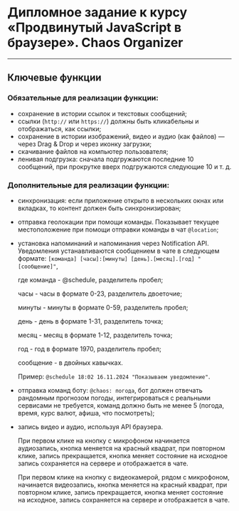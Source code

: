# Дипломное задание к курсу «Продвинутый JavaScript в браузере». Chaos Organizer
---

## Ключевые функции
### Обязательные для реализации функции:

* сохранение в истории ссылок и текстовых сообщений;
* ссылки (`http://` или `https://`) должны быть кликабельны и отображаться, как ссылки;
* сохранение в истории изображений, видео и аудио (как файлов) — через Drag & Drop и через иконку загрузки;
* скачивание файлов на компьютер пользователя;
* ленивая подгрузка: сначала подгружаются последние 10 сообщений, при прокрутке вверх подгружаются следующие 10 и т. д.

### Дополнительные для реализации функции:

* синхронизация: если приложение открыто в нескольких окнах или вкладках, то контент должен быть синхронизирован;
* отправка геолокации при помощи команды. Показывает текущее местоположение при помощи отправки команды в чат `@location`;
* установка напоминаний и напоминания через Notification API. Уведомления устанавливаются сообщением в чате в следующем формате: `[команда] [часы]:[минуты] [день].[месяц].[год] "[сообщение]"`,

  где команда - @schedule, разделитель пробел;

  часы - часы в формате 0-23, разделитель двоеточие;

  минуты - минуты в формате 0-59, разделитель пробел;

  день - день в формате 1-31, разделитель точка;

  месяц - месяц в формате 1-12, разделитель точка;

  год - год в формате 1970, разделитель пробел;

  сообщение - в двойных кавычках.
  
  Пример: `@schedule 18:02 16.11.2024 "Показываем уведомление"`.


* отправка команд боту: `@chaos: погода`, бот должен отвечать рандомным прогнозом погоды, интегрироваться с реальными сервисами не требуется, команд должно быть не менее 5 (погода, время, курс валют, афиша, что посмотреть);
* запись видео и аудио, используя API браузера.
  
  При первом клике на кнопку с микрофоном начинается аудиозапись, кнопка меняется на красный квадрат, при повторном клике, запись прекращается, кнопка меняет состояние на исходное запись сохраняется на сервере и отображается в чате.

  При первом клике на кнопку с видеокамерой, рядом с микрофоном, начинается видеозапись, кнопка меняется на красный квадрат, при повторном клике, запись прекращается, кнопка меняет состояние на исходное, запись сохраняется на сервере и отображается в чате.
